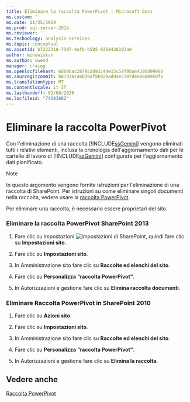 ```yaml
---
title: Eliminare la raccolta PowerPivot | Microsoft Docs
ms.custom: ''
ms.date: 11/25/2019
ms.prod: sql-server-2014
ms.reviewer: ''
ms.technology: analysis-services
ms.topic: conceptual
ms.assetid: b7222318-7307-4afb-b585-9358426103a0
author: minewiskan
ms.author: owend
manager: craigg
ms.openlocfilehash: 6d69bac2879b2d93c44e15c58f9ba44396d99988
ms.sourcegitcommit: b87d36c46b39af8b929ad94ec707dee8800950f5
ms.translationtype: MT
ms.contentlocale: it-IT
ms.lasthandoff: 02/08/2020
ms.locfileid: "74683682"
---
```

# <a name="delete-powerpivot-gallery"></a>Eliminare la raccolta PowerPivot
  Con l'eliminazione di una raccolta [!INCLUDE[ssGemini](../../includes/ssgemini-md.md)] vengono eliminati tutti i relativi elementi, inclusa la cronologia dell'aggiornamento dati per le cartelle di lavoro di [!INCLUDE[ssGemini](../../includes/ssgemini-md.md)] configurate per l'aggiornamento dati pianificato.  
  
> [!NOTE]  
>  In questo argomento vengono fornite istruzioni per l'eliminazione di una raccolta di SharePoint. Per istruzioni su come eliminare singoli documenti nella raccolta, vedere usare la [raccolta PowerPivot](use-power-pivot-gallery.md).  
  
 Per eliminare una raccolta, è necessario essere proprietari del sito.  
  
### <a name="delete-powerpivot-gallery-sharepoint-2013"></a>Eliminare la raccolta PowerPivot SharePoint 2013  
  
1.  Fare clic su impostazioni ![impostazioni di SharePoint](../media/as-sharepoint2013-settings-gear.gif "Impostazioni di SharePoint"), quindi fare clic su **Impostazioni sito**.  
  
2.  Fare clic su **Impostazioni sito**.  
  
3.  In Amministrazione sito fare clic su **Raccolte ed elenchi del sito**.  
  
4.  Fare clic su **Personalizza "raccolta PowerPivot"**.  
  
5.  In Autorizzazioni e gestione fare clic su **Elimina raccolta documenti**.  
  
### <a name="delete-powerpivot-gallery-sharepoint-2010"></a>Eliminare Raccolta PowerPivot in SharePoint 2010  
  
1.  Fare clic su **Azioni sito**.  
  
2.  Fare clic su **Impostazioni sito**.  
  
3.  In Amministrazione sito fare clic su **Raccolte ed elenchi del sito**.  
  
4.  Fare clic su **Personalizza "raccolta PowerPivot"**.  
  
5.  In Autorizzazioni e gestione fare clic su **Elimina la raccolta**.  
  
## <a name="see-also"></a>Vedere anche  
 [Raccolta PowerPivot](../../2014-toc/index.yml)  
  
  
